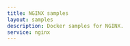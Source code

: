```yaml
---
title: NGINX samples
layout: samples
description: Docker samples for NGINX.
service: nginx
---
```


